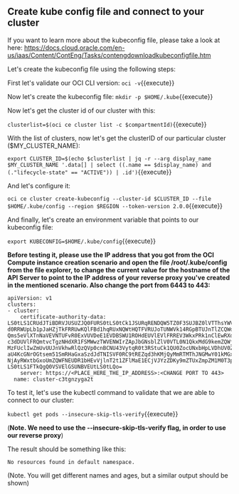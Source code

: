 ## Create kube config file and connect to your cluster

If you want to learn more about the kubeconfig file, please take a look at here: https://docs.cloud.oracle.com/en-us/iaas/Content/ContEng/Tasks/contengdownloadkubeconfigfile.htm

Let's create the kubeconfig file using the following steps:

First let's validate our OCI CLI version:
`oci -v`{{execute}}

Now let's create the kubeconfig file:
`mkdir -p $HOME/.kube`{{execute}}

Now let's get the cluster id of our cluster with this:

`clusterlist=$(oci ce cluster list -c $compartmentId)`{{execute}}

With the list of clusters, now let's get the clusterID of our particular cluster ($MY_CLUSTER_NAME):

`export CLUSTER_ID=$(echo $clusterlist | jq -r --arg display_name $MY_CLUSTER_NAME '.data[] | select ((.name == $display_name) and (."lifecycle-state" == "ACTIVE")) | .id')`{{execute}}

And let's configure it:

`oci ce cluster create-kubeconfig --cluster-id $CLUSTER_ID --file $HOME/.kube/config --region $REGION --token-version 2.0.0`{{execute}}

And finally, let's create an environment variable that points to our kubeconfig file:

`export KUBECONFIG=$HOME/.kube/config`{{execute}}

**Before testing it, please use the IP address that you got from the OCI Compute instance creation scenario and open the file /root/.kube/config from the 
file explorer, to change the current value for the hostname of the API Server to point to the IP address of your reverse proxy you've created in the 
mentioned scenario. Also change the port from 6443 to 443:**

~~~~
apiVersion: v1
clusters:
- cluster:
    certificate-authority-data: LS0tLS1CRUdJTiBDRVJUSUZJQ0FURS0tLS0tCk1JSURqRENDQW5TZ0F3SUJBZ0lVTThsYWVMUGZrRmo3RmJtODd3c0VtK01iRTNV
d0RRWUpLb1pJaHZjTkFRRUwKQlFBd1hqRUxNQWtHQTFVRUJoTUNWVk14RGpBTUJnTlZCQWdUQlZSbGVHRnpNUTh3RFFZRFZRUUhFd1pCZFhOMAphVzR4RHpBTkJnTlZCQW9U
Qms5eVlXTnNaVEVNTUFvR0ExVUVDeE1EVDBSWU1ROHdEUVlEVlFRREV3WkxPRk1nClEwRXdIaGNOTVRrd09ERXdNVGN6T0RBd1doY05NalF3T0RBNE1UY3pPREF3V2pCZU1R
c3dDUVlFRQmtvcTgzNHdXR1FSMWwzTWVENWIrZApJbGNsblZlV0VTL0N1QkxMdG9kemZQWjBrMW5O
MzFUclIwZmUvUUJnVkhwRlQzQVp0cnBCNU43VytqR0t3RStuCk1QU0ZocUNxbHpLVDhUV0ZXZnRYOEI4bnBUQ1JCNWYzQm1ZZ1pielNvYU5SaTVzeWtpMW5ybk9CVkN3anB4
aU4KcGNrOGtsem51SmRHaGxaSzdJdTNISVF0RC9tREZqd3hKMjQyMmRTMThJNGMwY01kMGxVR3l0TnJKVnR0OVFXWgpvajB0YkRsY0liaEtsT1RVSTdybnplUGE0OEJZOFJC
NjAyRWxtbGxoUmZQWFNEUDR1bHEvVjlnT2t1ZFlMaE1ECjVJYzZDKy9mZTUxZmpZM1M0T3prODkyWWRWOHdublM2Y2RQZkNiOGVIenhEMEI5cHhZWHVsdVpuN2tKbk1ZUVUK
LS0tLS1FTkQgQ0VSVElGSUNBVEUtLS0tLQo=
    server: https://<PLACE_HERE_THE_IP_ADDRESS>:<CHANGE PORT TO 443>
  name: cluster-c3tgnzyga2t
~~~~

To test it, let's use the kubectl command to validate that we are able to connect to our cluster:

`kubectl get pods --insecure-skip-tls-verify`{{execute}}

(**Note. We need to use the --insecure-skip-tls-verify flag, in order to use our reverse proxy**)

The result should be something like this:
~~~~
No resources found in default namespace.
~~~~
(Note. You will get different names and ages, but a similar output should be shown)